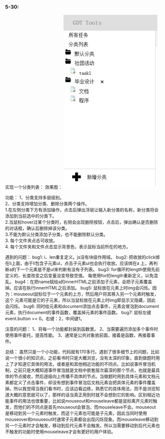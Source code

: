 ﻿### 5-30:

实现一个分类列表：
效果图：
![github](https://github.com/zlparanoia/Js-Test/blob/master/menu/img/display.png)
 

功能：
1、分类支持多层级别。    
2、分类支持增加分类、删除分类两个操作。     
      1.在左侧分类下方有添加操作，点击后弹出浮层让输入新分类的名称，新分类将会添加到当前选中的分类下。   
      2.当鼠标hover过某个分类时，右侧会出现删除按钮，点击后，弹出确认是否删除的对话框，确认后删除掉该分类。   
      3.不能为默认分类添加子分类，也不能删除默认分类。    
3. 每个文件夹点击可收放。    
4. 每个文件夹和文件点击显示背景色，表示鼠标当前所在的地方。    

遇到的问题：
bug1: i、len重复定义。js没有块级作用域。
bug2: 把收放的click绑在li上面，由于li包含子元素ul，点击子元素ul也会执行收放。应该绑在a
      上，再判断a的下一个元素是不是ul来判断有没有子列表。
bug3: for循环的length使用先前定义的，长度改变之后变量没变导致空值。
      每使用for的length重新定义，以免混乱。
bug4：在把name赋给a的innerHTML之前添加子元素，会把子元素覆盖掉。应该在执行innerHTML之后添加。
bug5: 鼠标放在元素上时img会闪烁。因为：mouseout鼠标位于一个元素的上方，然后用户将其移入另一个元素时触发，这个
      元素可能是它的子元素，所以当鼠标放在元素上时img即显示又隐藏，因此会闪烁。
bug6: 同时给元素和document添加点击事件，元素会冒泡到document元素，执行document的事件函数，覆盖掉元素的事件函数。
bug7: 鼠标左键event.button == 0。右键：2，中间键1。

注意的问题：
      1、将每一个功能都封装到函数里。
      2、当需要遍历添加多个事件时使用事件委托，提高性能。
      3、通常是公共对象放前面，接着是函数，再接着事件。

总结：
      虽然只是一个小功能，代码就有170多行。遇到了很多细节上的问题，比如说一个很小的知识点，之前看书时只是大概浏览，没有太深的印象，直到做题时用上了才知道它具体的用法，或者是和其他相近功能的不同点。比如说事件冒泡机制，之前只是大概知道事件冒泡就是文档中嵌套层次最深的那个节点，也就是最具体的节点接收，然后逐级向上传播不具体的节点。当做题时用到具体元素和文档元素都定义了点击事件，却没有想到事件冒泡后文档元素会把具体元素的事件覆盖掉。所以我觉得当我们看书时，应该边看边练，熟悉它的具体用法，而不是浏览知道大概的意思就可以了，那样的话当真正用到时就不会想到它的影响。区别相近功能事件的用法也很重要，比如说mouseout和mouseleave都是鼠标离开元素时触发，而他们的不同点是首先mouseout会冒泡，而mouseleave不会。mouseout是移动到另一个元素时触发，而这个元素也可能是子元素，因此当同时使用mouseover和mouseout时通常子元素都会出现闪烁现象。而mouseleave移动到另一个元素时才会触发，移动到后代元素不会触发。所以当需要移动到后代元素也不触发的功能时使用mouseleave才会有更好的用户体验。 
